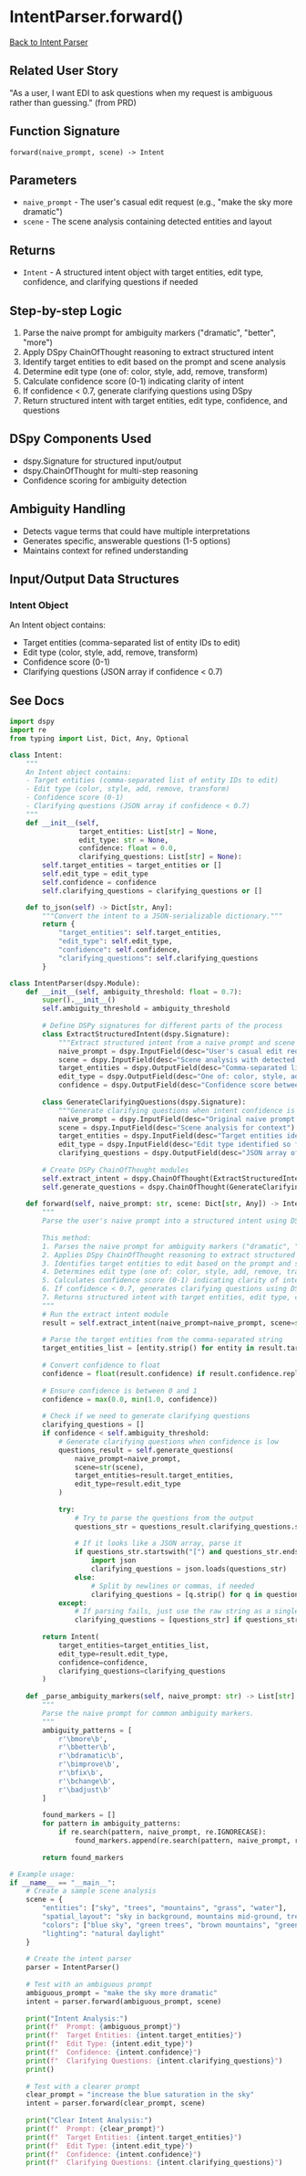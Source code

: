 # IntentParser.forward()

[Back to Intent Parser](../reasoning_intent_parser.md)

## Related User Story
"As a user, I want EDI to ask questions when my request is ambiguous rather than guessing." (from PRD)

## Function Signature
`forward(naive_prompt, scene) -> Intent`

## Parameters
- `naive_prompt` - The user's casual edit request (e.g., "make the sky more dramatic")
- `scene` - The scene analysis containing detected entities and layout

## Returns
- `Intent` - A structured intent object with target entities, edit type, confidence, and clarifying questions if needed

## Step-by-step Logic
1. Parse the naive prompt for ambiguity markers ("dramatic", "better", "more")
2. Apply DSpy ChainOfThought reasoning to extract structured intent
3. Identify target entities to edit based on the prompt and scene analysis
4. Determine edit type (one of: color, style, add, remove, transform)
5. Calculate confidence score (0-1) indicating clarity of intent
6. If confidence < 0.7, generate clarifying questions using DSpy
7. Return structured intent with target entities, edit type, confidence, and questions

## DSpy Components Used
- dspy.Signature for structured input/output
- dspy.ChainOfThought for multi-step reasoning
- Confidence scoring for ambiguity detection

## Ambiguity Handling
- Detects vague terms that could have multiple interpretations
- Generates specific, answerable questions (1-5 options)
- Maintains context for refined understanding

## Input/Output Data Structures
### Intent Object
An Intent object contains:
- Target entities (comma-separated list of entity IDs to edit)
- Edit type (color, style, add, remove, transform)
- Confidence score (0-1)
- Clarifying questions (JSON array if confidence < 0.7)

## See Docs

```python
import dspy
import re
from typing import List, Dict, Any, Optional

class Intent:
    """
    An Intent object contains:
    - Target entities (comma-separated list of entity IDs to edit)
    - Edit type (color, style, add, remove, transform)
    - Confidence score (0-1)
    - Clarifying questions (JSON array if confidence < 0.7)
    """
    def __init__(self, 
                 target_entities: List[str] = None, 
                 edit_type: str = None,
                 confidence: float = 0.0, 
                 clarifying_questions: List[str] = None):
        self.target_entities = target_entities or []
        self.edit_type = edit_type
        self.confidence = confidence
        self.clarifying_questions = clarifying_questions or []

    def to_json(self) -> Dict[str, Any]:
        """Convert the intent to a JSON-serializable dictionary."""
        return {
            "target_entities": self.target_entities,
            "edit_type": self.edit_type,
            "confidence": self.confidence,
            "clarifying_questions": self.clarifying_questions
        }

class IntentParser(dspy.Module):
    def __init__(self, ambiguity_threshold: float = 0.7):
        super().__init__()
        self.ambiguity_threshold = ambiguity_threshold
        
        # Define DSPy signatures for different parts of the process
        class ExtractStructuredIntent(dspy.Signature):
            """Extract structured intent from a naive prompt and scene analysis."""
            naive_prompt = dspy.InputField(desc="User's casual edit request (e.g., 'make the sky more dramatic')")
            scene = dspy.InputField(desc="Scene analysis with detected entities and layout")
            target_entities = dspy.OutputField(desc="Comma-separated list of entity IDs to edit")
            edit_type = dspy.OutputField(desc="One of: color, style, add, remove, transform")
            confidence = dspy.OutputField(desc="Confidence score between 0-1 indicating clarity of intent")
        
        class GenerateClarifyingQuestions(dspy.Signature):
            """Generate clarifying questions when intent confidence is low."""
            naive_prompt = dspy.InputField(desc="Original naive prompt from user")
            scene = dspy.InputField(desc="Scene analysis for context")
            target_entities = dspy.InputField(desc="Target entities identified so far")
            edit_type = dspy.InputField(desc="Edit type identified so far")
            clarifying_questions = dspy.OutputField(desc="JSON array of 1-5 specific, answerable questions")
        
        # Create DSPy ChainOfThought modules
        self.extract_intent = dspy.ChainOfThought(ExtractStructuredIntent)
        self.generate_questions = dspy.ChainOfThought(GenerateClarifyingQuestions)
    
    def forward(self, naive_prompt: str, scene: Dict[str, Any]) -> Intent:
        """
        Parse the user's naive prompt into a structured intent using DSPy.
        
        This method:
        1. Parses the naive prompt for ambiguity markers ("dramatic", "better", "more")
        2. Applies DSpy ChainOfThought reasoning to extract structured intent
        3. Identifies target entities to edit based on the prompt and scene analysis
        4. Determines edit type (one of: color, style, add, remove, transform)
        5. Calculates confidence score (0-1) indicating clarity of intent
        6. If confidence < 0.7, generates clarifying questions using DSpy
        7. Returns structured intent with target entities, edit type, confidence, and questions
        """
        # Run the extract intent module
        result = self.extract_intent(naive_prompt=naive_prompt, scene=str(scene))
        
        # Parse the target entities from the comma-separated string
        target_entities_list = [entity.strip() for entity in result.target_entities.split(",") if entity.strip()]
        
        # Convert confidence to float
        confidence = float(result.confidence) if result.confidence.replace('.', '').isdigit() else 0.5
        
        # Ensure confidence is between 0 and 1
        confidence = max(0.0, min(1.0, confidence))
        
        # Check if we need to generate clarifying questions
        clarifying_questions = []
        if confidence < self.ambiguity_threshold:
            # Generate clarifying questions when confidence is low
            questions_result = self.generate_questions(
                naive_prompt=naive_prompt,
                scene=str(scene),
                target_entities=result.target_entities,
                edit_type=result.edit_type
            )
            
            try:
                # Try to parse the questions from the output
                questions_str = questions_result.clarifying_questions.strip()
                
                # If it looks like a JSON array, parse it
                if questions_str.startswith("[") and questions_str.endswith("]"):
                    import json
                    clarifying_questions = json.loads(questions_str)
                else:
                    # Split by newlines or commas, if needed
                    clarifying_questions = [q.strip() for q in questions_str.split('\\n') if q.strip()]
            except:
                # If parsing fails, just use the raw string as a single question
                clarifying_questions = [questions_str] if questions_str.strip() else []
        
        return Intent(
            target_entities=target_entities_list,
            edit_type=result.edit_type,
            confidence=confidence,
            clarifying_questions=clarifying_questions
        )
    
    def _parse_ambiguity_markers(self, naive_prompt: str) -> List[str]:
        """
        Parse the naive prompt for common ambiguity markers.
        """
        ambiguity_patterns = [
            r'\bmore\b',
            r'\bbetter\b',
            r'\bdramatic\b',
            r'\bimprove\b',
            r'\bfix\b',
            r'\bchange\b',
            r'\badjust\b'
        ]
        
        found_markers = []
        for pattern in ambiguity_patterns:
            if re.search(pattern, naive_prompt, re.IGNORECASE):
                found_markers.append(re.search(pattern, naive_prompt, re.IGNORECASE).group())
        
        return found_markers

# Example usage:
if __name__ == "__main__":
    # Create a sample scene analysis
    scene = {
        "entities": ["sky", "trees", "mountains", "grass", "water"],
        "spatial_layout": "sky in background, mountains mid-ground, trees and grass in foreground, water in foreground",
        "colors": ["blue sky", "green trees", "brown mountains", "green grass", "blue water"],
        "lighting": "natural daylight"
    }
    
    # Create the intent parser
    parser = IntentParser()
    
    # Test with an ambiguous prompt
    ambiguous_prompt = "make the sky more dramatic"
    intent = parser.forward(ambiguous_prompt, scene)
    
    print("Intent Analysis:")
    print(f"  Prompt: {ambiguous_prompt}")
    print(f"  Target Entities: {intent.target_entities}")
    print(f"  Edit Type: {intent.edit_type}")
    print(f"  Confidence: {intent.confidence}")
    print(f"  Clarifying Questions: {intent.clarifying_questions}")
    print()
    
    # Test with a clearer prompt
    clear_prompt = "increase the blue saturation in the sky"
    intent = parser.forward(clear_prompt, scene)
    
    print("Clear Intent Analysis:")
    print(f"  Prompt: {clear_prompt}")
    print(f"  Target Entities: {intent.target_entities}")
    print(f"  Edit Type: {intent.edit_type}")
    print(f"  Confidence: {intent.confidence}")
    print(f"  Clarifying Questions: {intent.clarifying_questions}")